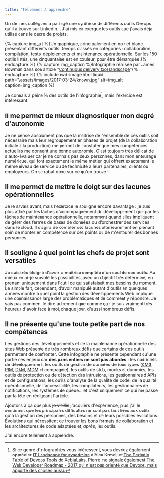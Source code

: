 ```yaml
---
title: 'Tellement à apprendre'
---
```


Un de mes collègues a partagé une synthèse de différents outils Devops qu'il a
trouvé sur LinkedIn… J'ai mis en exergue les outils que j'avais déjà utilisé
dans le cadre de projets.

<!-- more -->

{% capture img_alt %}Un graphique, principalement en noir et blanc, présentant
différents outils Devops classés en catégories : collaboration, compilation,
tests, déploiements et maintenance opérationnelle. Sur les 150 outils listés,
une cinquantaine est en couleur, pour être démarquée.{% endcapture %}
{% capture img_caption %}Infographie réalisée par James Bowman dans son article
"[Continuous delivery tool landscape](http://www.jamesbowman.me/post/continuous-delivery-tool-landscape/)"{% endcapture %}
{% include rwd-image.html.liquid
path="/assets/images/2017-03-24/known.jpg"
alt=img_alt
caption=img_caption
%}

Je connais à peine ⅓ des outils de l'infographie[^others], mais l'exercice est
intéressant.

[^others]: Si ce genre d'infographies vous intéressent, vous devriez également apprécier
  [IT Landscape for sysadmins](http://sysadmin.it-landscape.info/) d'Alen Krmelj
  et
  [The Periodic Table of Devops Tools](https://xebialabs.com/Periodic-Table-of-devops-Tools)
  de XebiaLabs. <ins datetime="2017-03-27" title="Ajout au 27 mars 2017">Pierre
  me signale également
  [The Web Developer Roadmap - 2017](https://github.com/kamranahmedse/developer-roadmap)
  qui n'est pas orienté que Devops, mais apporte des choses aussi.</ins>

## Il me permet de mieux diagnostiquer mon degré d'autonomie

Je ne pense absolument pas que la maitrise de l'ensemble de ces outils soit
nécessaire mais leur regroupement en phases de projet (de la collaboration
initiale à la production) me permet de constater que mes compétences actuelles
me donnent une bonne autonomie. C'est toujours très délicat de s'auto-évaluer
car je ne connais pas deux personnes, dans mon entourage numérique, qui font
exactement le même métier, qui offrent exactement le même niveau de service ou
de technicité à leurs partenaires, clients ou employeurs. On se rabat donc sur
ce qu'on trouve !

## Il me permet de mettre le doigt sur des lacunes opérationnelles

Je le savais avant, mais l'exercice le souligne encore davantage : je suis plus
attiré par les tâches d'accompagnement du développement que par les tâches de
maintenance opérationnelle, notamment quand elles impliquent de gérer des fermes
de bases de données ou d'orchestrer des services dans le <span>cloud</span>. Il
s'agira de combler ces lacunes ultérieurement en prenant soin de monter en
compétence sur ces points ou de m'entourer des bonnes personnes.

## Il souligne à quel point les chefs de projet sont versatiles

Je suis très éloigné d'avoir la maitrise complète d'un seul de ces outils. Au
mieux en ai-je survolé les possibilités, avec un objectif très déterminé, en
prenant uniquement dans l'outil ce qui satisfaisait mes besoins du moment. Le
simple fait, cependant, d'avoir manipulé autant d'outils en quelques années
montre à quel point la gestion des développements Web implique une connaissance
large des problématiques et de comment y répondre. Je sais pas comment le dire
autrement que comme ça : je suis vraiment très heureux d'avoir face à moi,
chaque jour, d'aussi nombreux défis.

## Il ne présente qu'une toute petite part de nos compétences

Les gestions des développements et de la maintenance opérationnelle des sites
Web présente de très nombreux défis que certains de ces outils permettent de
confronter. Cette infographie ne présente cependant qu'une partie des enjeux car
**des pans entiers ne sont pas abordés** : les cadriciels de développement, les
outils de gestion de données de tous types
(<abbr lang="en" title="Content Management System">CMS</abbr>,
<abbr lang="en" title="Product Information Management">PIM</abbr>,
<abbr lang="en" title="Digital Asset Manager">DAM</abbr>,
<abbr lang="en" title="Master Data Manager">MDM</abbr> et compagnie), les outils
de <span lang="en">stub</span>, <span lang="en">mocks</span> et
<span lang="en">dummies</span>, les outils de protection ou de détection des
intrusions, les gestionnaires d'APIs et de configurations, les outils d'analyse
de la qualité de code, de la qualité opérationnelle, de l'accessibilité, les
compilateurs, les gestionnaires de notifications, les systèmes de queue… et
c'est uniquement ce qui me passe par la tête en rédigeant l'article.

Ajoutons à ça que plus <del>je vieillis</del> j'acquiers d'expérience, plus j'ai
le sentiment que les principales difficultés ne sont pas tant liées aux outils
qu'à la gestion des personnes, des besoins et de leurs possibles évolutions.
Évolutions qui nécessitent de trouver les bons formats de collaboration et les
architectures de code adaptées et, _après_, les outils.

J'ai encore tellement à apprendre.
